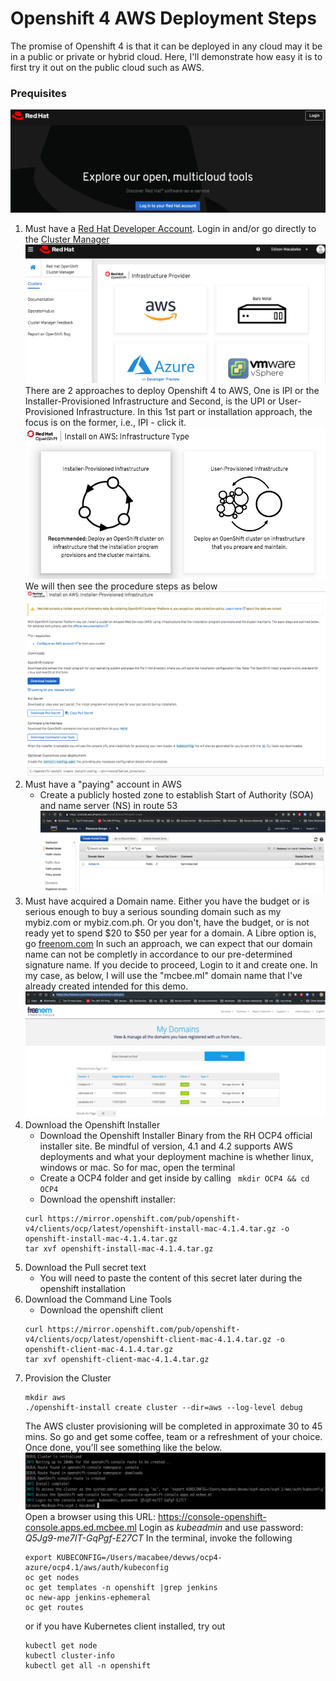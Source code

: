 # Openshift 4 AWS Deployment Steps

The promise of Openshift 4 is that it can be deployed in any cloud may it be in a public or private or hybrid cloud. Here, I'll demonstrate how easy it is to first try it out on the public cloud such as AWS.

### Prequisites
![RedHat Landing Page](https://github.com/edmacabebe/openangles/blob/master/images/rh-landing.png "Red Hat Developer SSO")
1. Must have a [Red Hat Developer Account](https://cloud.redhat.com/). Login in and/or go directly to the [Cluster Manager](https://cloud.redhat.com/openshift/install)
![RedHat Landing Page](https://github.com/edmacabebe/openangles/blob/master/images/rh-multicloud-install-portal.png "Red Hat Developer SSO")
There are 2 approaches to deploy Openshift 4 to AWS, One is IPI or the Installer-Provisioned Infrastructure and Second, is the UPI or User-Provisioned Infrastructure. In this 1st part or installation approach, the focus is on the former, i.e., IPI - click it. 
![Install approaches](https://github.com/edmacabebe/openangles/blob/master/images/rh-ipi.png "Openshift AWS IPI")
We will then see the procedure steps as below
![AWS IPI Procedures](https://github.com/edmacabebe/openangles/blob/master/images/rh-aws-procedures.png "Openshift AWS IPI Procedures")
2. Must have a "paying" account in AWS
    - Create a publicly hosted zone to establish Start of Authority (SOA) and name server (NS) in route 53
    ![AWS Hosted Zone](https://github.com/edmacabebe/openangles/blob/master/images/aws-hostedzone.png "hosted zone")    
3. Must have acquired a Domain name. Either you have the budget or is serious enough to buy a serious sounding domain such as my mybiz.com or mybiz.com.ph. Or you don't, have the budget, or is not ready yet to spend $20 to $50 per year for a domain. A Libre option is, go [freenom.com](https://www.freenom.com) In such an approach, we can expect that our domain name can not be completly in accordance to our pre-determined signature name. If you decide to proceed, Login to it and create one. In my case, as below, I will use the "mcbee.ml" domain name that I've already created intended for this demo.
![My freenom domains dashboard](https://github.com/edmacabebe/openangles/blob/master/images/freenom.png "freenom.com dashboard") 
4. Download the Openshift Installer
    - Download the Openshift Installer Binary from the RH OCP4 official installer site. Be mindful of version, 4.1 and 4.2 supports AWS deployments and what your deployment machine is whether linux, windows or mac. So for mac, open the terminal
    - Create a OCP4 folder and get inside by calling
    ` mkdir OCP4 && cd OCP4`
    - Download the openshift installer:
    ```
    curl https://mirror.openshift.com/pub/openshift-v4/clients/ocp/latest/openshift-install-mac-4.1.4.tar.gz -o openshift-install-mac-4.1.4.tar.gz
    tar xvf openshift-install-mac-4.1.4.tar.gz
    ```     
5. Download the Pull secret text
    - You will need to paste the content of this secret later during the openshift installation
6. Download the Command Line Tools
    - Download the openshift client
    ```
    curl https://mirror.openshift.com/pub/openshift-v4/clients/ocp/latest/openshift-client-mac-4.1.4.tar.gz -o openshift-client-mac-4.1.4.tar.gz
    tar xvf openshift-client-mac-4.1.4.tar.gz
    ```
7. Provision the Cluster
    ```
    mkdir aws
    ./openshift-install create cluster --dir=aws --log-level debug
    ```
    The AWS cluster provisioning will be completed in approximate 30 to 45 mins. So go and get some coffee, team or a refreshment of your choice. Once done, you'll see something like the below.
    ![AWS Cluster Provision Complete](https://github.com/edmacabebe/openangles/blob/master/images/aws%20cluster%20provision%20complete.png "aws provision complete")
    Open a browser using this URL: https://console-openshift-console.apps.ed.mcbee.ml
	Login as *kubeadmin* and use password: *Q5Jg9-me7IT-GqPgf-E27CT*
    In the terminal, invoke the following
    ```
    export KUBECONFIG=/Users/macabee/devws/ocp4-azure/ocp4.1/aws/auth/kubeconfig
	oc get nodes 
	oc get templates -n openshift |grep jenkins
	oc new-app jenkins-ephemeral
	oc get routes
    ```
    or if you have Kubernetes client installed, try out
    ```
    kubectl get node
    kubectl cluster-info
    kubectl get all -n openshift
    ```

